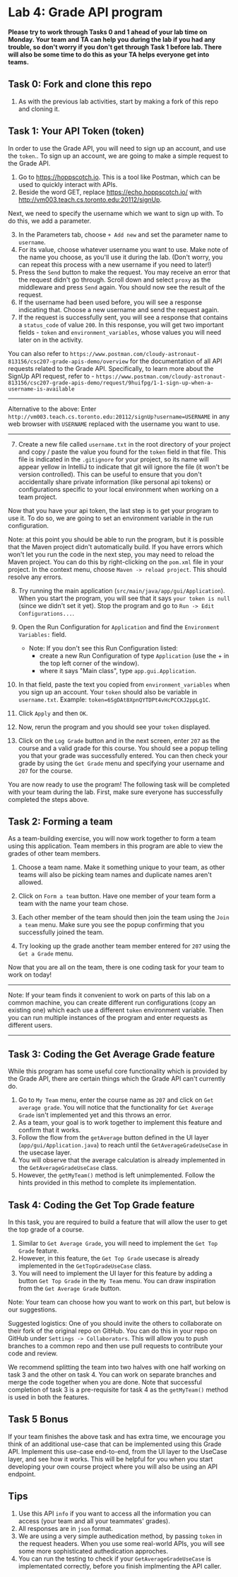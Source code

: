 # Lab 4: Grade API program

**Please try to work through Tasks 0 and 1 ahead of your lab time on Monday.
Your team and TA can help you during the lab if you had any trouble,
so don't worry if you don't get through Task 1 before lab. There will also
be some time to do this as your TA helps everyone get into teams.**


## Task 0: Fork and clone this repo

1. As with the previous lab activities, start by making a fork of this repo and cloning it.

## Task 1: Your API Token (token)

In order to use the Grade API, you will need to sign up an account, and use the `token`..
To sign up an account, we are going to make a simple request to the Grade API.

1. Go to https://hoppscotch.io. This is a tool like Postman, which can be used to quickly interact with APIs.
2. Beside the word GET, replace https://echo.hoppscotch.io/ with http://vm003.teach.cs.toronto.edu:20112/signUp.

Next, we need to specify the username which we want to sign up with. To do this, we add a parameter.

3. In the Parameters tab, choose `+ Add new` and set the parameter name to `username`.
4. For its value, choose whatever username you want to use. Make note of the name you choose, as you'll use it during the lab. (Don't worry, you can repeat this process with a new username if you need to later!)
5. Press the `Send` button to make the request. You may receive an error that the request didn't go through. Scroll down and select `proxy` as the middleware and press `Send` again. You should now see the result of the request.
6. If the username had been used before, you will see a response indicating that. Choose a new username and send the request again.
7. If the request is successfully sent, you will see a response that contains a `status_code` of value `200`. In this response, you will get two important fields -  `token` and `environment_variables`, whose values you will need later on in the activity.

You can also refer to `https://www.postman.com/cloudy-astronaut-813156/csc207-grade-apis-demo/overview` for the documentation of all API requests related to the Grade API.
Specifically, to learn more about the SignUp API request, refer to - `https://www.postman.com/cloudy-astronaut-813156/csc207-grade-apis-demo/request/9huifpg/1-1-sign-up-when-a-username-is-available`

***

Alternative to the above: Enter `http://vm003.teach.cs.toronto.edu:20112/signUp?username=USERNAME` in any web browser
with `USERNAME` replaced with the username you want to use.

***

7. Create a new file called `username.txt` in the root directory of your project and copy / paste the value you found
   for the `token` field in that file. This file is indicated in the `.gitignore` for your project, so
   its name will appear yellow in IntelliJ to indicate that git will ignore the file (it won't be version
   controlled). This can be useful to ensure that you don't accidentally share private information
   (like personal api tokens) or configurations specific to your local environment when working on a
   team project.

Now that you have your api token, the last step is to get your program to use it. To do so, we
are going to set an environment variable in the run configuration.

Note: at this point you should be able to run the program, but it is possible that the Maven
project didn't automatically build. If you have errors which won't let you run the code in the
next step, you may need to reload the Maven project. You can do this by right-clicking on the
`pom.xml` file in your project. In the context menu, choose `Maven -> reload project`. This should
resolve any errors.

8. Try running the main application (`src/main/java/app/gui/Application`). When you start the program,
you will see that it says `your token is null` (since we didn't set it yet).
Stop the program and go to `Run -> Edit Configurations...`.

9. Open the Run Configuration for `Application` and find the `Environment Variables:`
field.
    - Note: If you don't see this Run Configuration listed:
      - create a new Run Configuration of type `Application` (use the +
      in the top left corner of the window).
      - where it says "Main class", type `app.gui.Application`.

10. In that field, paste the text you copied from `environment_variables` when you sign up an account. Your `token` should also be variable in `username.txt`.
Example: `token=6SgDAt8XpnQYTDPt4vHcPCCKJ2ppLg1C`.
11. Click `Apply` and then `OK`.
12. Now, rerun the program and you should see your `token` displayed.
13. Click on the `Log Grade` button and in the next screen, enter `207` as the course and a valid grade for this course. You should see a popup
telling you that your grade was successfully entered. You can then check your grade
by using the `Get Grade` menu and specifying your username and `207` for the course.

You are now ready to use the program! The following task will be completed with your
team during the lab. First, make sure everyone has successfully completed the steps above.

## Task 2: Forming a team

As a team-building exercise, you will now work together to form a team using
this application. Team members in this program are able to view the grades of other
team members.

1.  Choose a team name. Make it something unique to your team, as other teams will also
be picking team names and duplicate names aren't allowed.

2. Click on `Form a team` button. Have one member of your team form a team with the name your team chose.

3. Each other member of the team should then join the team using the `Join a team` menu. Make sure you see the popup
confirming that you successfully joined the team.

4. Try looking up the grade another team member entered for `207` using the `Get a Grade` menu.

Now that you are all on the team, there is one coding task for your team to work on today!

***

Note: If your team finds it convenient to work on parts of this lab on a common machine,
you can create different run configurations (copy an existing one) which each use a different
`token` environment variable. Then you can run multiple instances of the program and
enter requests as different users.

***

## Task 3: Coding the Get Average Grade feature

While this program has some useful core functionality which is provided by the Grade API,
there are certain things which the Grade API can't currently do.

1. Go to `My Team` menu, enter the course name as `207` and click on `Get average grade`. You will notice that the functionality 
for `Get Average Grade` isn't implemented yet and this throws an error. 
2. As a team, your goal is to work together to implement this feature and confirm that it works.
3. Follow the flow from the `getAverage` button defined in the UI layer (`app/gui/Application.java`) to reach until the 
`GetAverageGradeUseCase` in the usecase layer.
4. You will observe that the average calculation is already implemented in the `GetAverageGradeUseCase` class.
5. However, the `getMyTeam()` method is left unimplemented. Follow the hints provided in this method to complete its implementation.

## Task 4: Coding the Get Top Grade feature

In this task, you are required to build a feature that will allow the user to get the top grade of a course.

1. Similar to `Get Average Grade`, you will need to implement the `Get Top Grade` feature.
2. However, in this feature, the `Get Top Grade` usecase is already implemented in the `GetTopGradeUseCase` class.
3. You will need to implement the UI layer for this feature by adding a button `Get Top Grade` in the `My Team` menu.
You can draw inspiration from the `Get Average Grade` button.

Note: Your team can choose how you want to work on this part, but below is our suggestions.

Suggested logistics: One of you should invite the others to collaborate on their fork of the
original repo on GitHub. You can do this in your repo on GitHub under `Settings -> Collaborators`.
This will allow you to push branches to a common repo and then use pull requests to contribute
your code and review.

We recommend splitting the team into two halves with one half working on task 3 and the other on task 4. 
You can work on separate branches and merge the code together when you are done.
Note that successful completion of task 3 is a pre-requisite for task 4 as the `getMyTeam()` method is used in both the features. 

## Task 5 Bonus

If your team finishes the above task and has extra time, we encourage you think of an additional use-case that can be implemented 
using this Grade API. Implement this use-case end-to-end, from the UI layer to the UseCase layer, and see how it works.
This will be helpful for you when you start developing your own course project where you will also be using an API endpoint. 

## Tips
1. Use this API `info` if you want to access all the information you can access (your team and all your teammates' grades).
2. All responses are in `json` format. 
3. We are using a very simple authedication method, by passing `token` in the request headers. When you use some real-world APIs, you will see some more sophisticated authedication approches.
4. You can run the testing to check if your `GetAverageGradeUseCase` is implementated correctly, before you finish implmenting the API caller.
